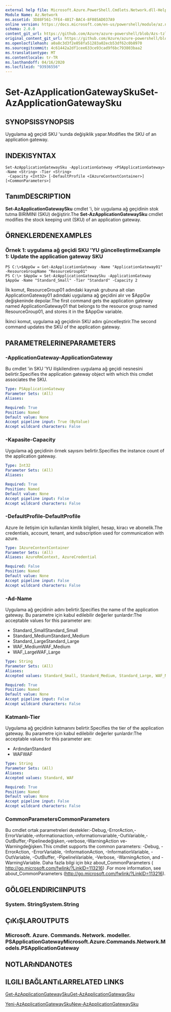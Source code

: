 ```yaml
---
external help file: Microsoft.Azure.PowerShell.Cmdlets.Network.dll-Help.xml
Module Name: Az.Network
ms.assetid: 3D88F561-7FE4-4017-BAC4-8F085AD037A9
online version: https://docs.microsoft.com/en-us/powershell/module/az.network/set-azapplicationgatewaysku
schema: 2.0.0
content_git_url: https://github.com/Azure/azure-powershell/blob/Azs-tzl/src/Network/Network/help/Set-AzApplicationGatewaySku.md
original_content_git_url: https://github.com/Azure/azure-powershell/blob/Azs-tzl/src/Network/Network/help/Set-AzApplicationGatewaySku.md
ms.openlocfilehash: a0a8c3d3f2e058fa51283a02ecb53df62c0b8970
ms.sourcegitcommit: 4c61442a2df1cee633ce93cad9f6bc793803baa2
ms.translationtype: MT
ms.contentlocale: tr-TR
ms.lasthandoff: 04/16/2020
ms.locfileid: "93936556"
---
```

# <span data-ttu-id="54576-101">Set-AzApplicationGatewaySku</span><span class="sxs-lookup"><span data-stu-id="54576-101">Set-AzApplicationGatewaySku</span></span>

## <span data-ttu-id="54576-102">SYNOPSIS</span><span class="sxs-lookup"><span data-stu-id="54576-102">SYNOPSIS</span></span>
<span data-ttu-id="54576-103">Uygulama ağ geçidi SKU 'sunda değişiklik yapar.</span><span class="sxs-lookup"><span data-stu-id="54576-103">Modifies the SKU of an application gateway.</span></span>

## <span data-ttu-id="54576-104">INDEKI</span><span class="sxs-lookup"><span data-stu-id="54576-104">SYNTAX</span></span>

```
Set-AzApplicationGatewaySku -ApplicationGateway <PSApplicationGateway> -Name <String> -Tier <String>
 -Capacity <Int32> [-DefaultProfile <IAzureContextContainer>] [<CommonParameters>]
```

## <span data-ttu-id="54576-105">Tanım</span><span class="sxs-lookup"><span data-stu-id="54576-105">DESCRIPTION</span></span>
<span data-ttu-id="54576-106">**Set-AzApplicationGatewaySku** cmdlet 'i, bir uygulama ağ geçidinin stok tutma BIRIMINI (SKU) değiştirir.</span><span class="sxs-lookup"><span data-stu-id="54576-106">The **Set-AzApplicationGatewaySku** cmdlet modifies the stock keeping unit (SKU) of an application gateway.</span></span>

## <span data-ttu-id="54576-107">ÖRNEKLERDEN</span><span class="sxs-lookup"><span data-stu-id="54576-107">EXAMPLES</span></span>

### <span data-ttu-id="54576-108">Örnek 1: uygulama ağ geçidi SKU 'YU güncelleştirme</span><span class="sxs-lookup"><span data-stu-id="54576-108">Example 1: Update the application gateway SKU</span></span>
```
PS C:\>$AppGw = Get-AzApplicationGateway -Name "ApplicationGateway01" -ResourceGroupName "ResourceGroup01"
PS C:\> $AppGw = Set-AzApplicationGatewaySku -ApplicationGateway $AppGw -Name "Standard_Small" -Tier "Standard" -Capacity 2
```

<span data-ttu-id="54576-109">İlk komut, ResourceGroup01 adındaki kaynak grubuna ait olan ApplicationGateway01 adındaki uygulama ağ geçidini alır ve $AppGw değişkeninde depolar.</span><span class="sxs-lookup"><span data-stu-id="54576-109">The first command gets the application gateway named ApplicationGateway01 that belongs to the resource group named ResourceGroup01, and stores it in the $AppGw variable.</span></span>

<span data-ttu-id="54576-110">İkinci komut, uygulama ağ geçidinin SKU adını güncelleştirir.</span><span class="sxs-lookup"><span data-stu-id="54576-110">The second command updates the SKU of the application gateway.</span></span>

## <span data-ttu-id="54576-111">PARAMETRELERINE</span><span class="sxs-lookup"><span data-stu-id="54576-111">PARAMETERS</span></span>

### <span data-ttu-id="54576-112">-ApplicationGateway</span><span class="sxs-lookup"><span data-stu-id="54576-112">-ApplicationGateway</span></span>
<span data-ttu-id="54576-113">Bu cmdlet 'in SKU 'YU ilişkilendiren uygulama ağ geçidi nesnesini belirtir.</span><span class="sxs-lookup"><span data-stu-id="54576-113">Specifies the application gateway object with which this cmdlet associates the SKU.</span></span>

```yaml
Type: PSApplicationGateway
Parameter Sets: (All)
Aliases: 

Required: True
Position: Named
Default value: None
Accept pipeline input: True (ByValue)
Accept wildcard characters: False
```

### <span data-ttu-id="54576-114">-Kapasite</span><span class="sxs-lookup"><span data-stu-id="54576-114">-Capacity</span></span>
<span data-ttu-id="54576-115">Uygulama ağ geçidinin örnek sayısını belirtir.</span><span class="sxs-lookup"><span data-stu-id="54576-115">Specifies the instance count of the application gateway.</span></span>

```yaml
Type: Int32
Parameter Sets: (All)
Aliases: 

Required: True
Position: Named
Default value: None
Accept pipeline input: False
Accept wildcard characters: False
```

### <span data-ttu-id="54576-116">-DefaultProfile</span><span class="sxs-lookup"><span data-stu-id="54576-116">-DefaultProfile</span></span>
<span data-ttu-id="54576-117">Azure ile iletişim için kullanılan kimlik bilgileri, hesap, kiracı ve abonelik.</span><span class="sxs-lookup"><span data-stu-id="54576-117">The credentials, account, tenant, and subscription used for communication with azure.</span></span>

```yaml
Type: IAzureContextContainer
Parameter Sets: (All)
Aliases: AzureRmContext, AzureCredential

Required: False
Position: Named
Default value: None
Accept pipeline input: False
Accept wildcard characters: False
```

### <span data-ttu-id="54576-118">-Ad</span><span class="sxs-lookup"><span data-stu-id="54576-118">-Name</span></span>
<span data-ttu-id="54576-119">Uygulama ağ geçidinin adını belirtir.</span><span class="sxs-lookup"><span data-stu-id="54576-119">Specifies the name of the application gateway.</span></span>
<span data-ttu-id="54576-120">Bu parametre için kabul edilebilir değerler şunlardır:</span><span class="sxs-lookup"><span data-stu-id="54576-120">The acceptable values for this parameter are:</span></span>

- <span data-ttu-id="54576-121">Standard_Small</span><span class="sxs-lookup"><span data-stu-id="54576-121">Standard_Small</span></span>
- <span data-ttu-id="54576-122">Standard_Medium</span><span class="sxs-lookup"><span data-stu-id="54576-122">Standard_Medium</span></span>
- <span data-ttu-id="54576-123">Standard_Large</span><span class="sxs-lookup"><span data-stu-id="54576-123">Standard_Large</span></span>
- <span data-ttu-id="54576-124">WAF_Medium</span><span class="sxs-lookup"><span data-stu-id="54576-124">WAF_Medium</span></span>
- <span data-ttu-id="54576-125">WAF_Large</span><span class="sxs-lookup"><span data-stu-id="54576-125">WAF_Large</span></span>

```yaml
Type: String
Parameter Sets: (All)
Aliases: 
Accepted values: Standard_Small, Standard_Medium, Standard_Large, WAF_Medium, WAF_Large

Required: True
Position: Named
Default value: None
Accept pipeline input: False
Accept wildcard characters: False
```

### <span data-ttu-id="54576-126">Katmanlı</span><span class="sxs-lookup"><span data-stu-id="54576-126">-Tier</span></span>
<span data-ttu-id="54576-127">Uygulama ağ geçidinin katmanını belirtir.</span><span class="sxs-lookup"><span data-stu-id="54576-127">Specifies the tier of the application gateway.</span></span>
<span data-ttu-id="54576-128">Bu parametre için kabul edilebilir değerler şunlardır:</span><span class="sxs-lookup"><span data-stu-id="54576-128">The acceptable values for this parameter are:</span></span>

- <span data-ttu-id="54576-129">Ardından</span><span class="sxs-lookup"><span data-stu-id="54576-129">Standard</span></span>
- <span data-ttu-id="54576-130">WAF</span><span class="sxs-lookup"><span data-stu-id="54576-130">WAF</span></span>

```yaml
Type: String
Parameter Sets: (All)
Aliases: 
Accepted values: Standard, WAF

Required: True
Position: Named
Default value: None
Accept pipeline input: False
Accept wildcard characters: False
```

### <span data-ttu-id="54576-131">CommonParameters</span><span class="sxs-lookup"><span data-stu-id="54576-131">CommonParameters</span></span>
<span data-ttu-id="54576-132">Bu cmdlet ortak parametreleri destekler:-Debug,-ErrorAction,-ErrorVariable,-ınformationaction,-ınformationvariable,-OutVariable,-OutBuffer,-Pipelinedeğişken,-verbose,-WarningAction ve-Warningdeğişken.</span><span class="sxs-lookup"><span data-stu-id="54576-132">This cmdlet supports the common parameters: -Debug, -ErrorAction, -ErrorVariable, -InformationAction, -InformationVariable, -OutVariable, -OutBuffer, -PipelineVariable, -Verbose, -WarningAction, and -WarningVariable.</span></span> <span data-ttu-id="54576-133">Daha fazla bilgi için bkz about_CommonParameters ( http://go.microsoft.com/fwlink/?LinkID=113216) .</span><span class="sxs-lookup"><span data-stu-id="54576-133">For more information, see about_CommonParameters (http://go.microsoft.com/fwlink/?LinkID=113216).</span></span>

## <span data-ttu-id="54576-134">GÖLGELENDIRICI</span><span class="sxs-lookup"><span data-stu-id="54576-134">INPUTS</span></span>

### <span data-ttu-id="54576-135">System. String</span><span class="sxs-lookup"><span data-stu-id="54576-135">System.String</span></span>

## <span data-ttu-id="54576-136">ÇıKıŞLAR</span><span class="sxs-lookup"><span data-stu-id="54576-136">OUTPUTS</span></span>

### <span data-ttu-id="54576-137">Microsoft. Azure. Commands. Network. modeller. PSApplicationGateway</span><span class="sxs-lookup"><span data-stu-id="54576-137">Microsoft.Azure.Commands.Network.Models.PSApplicationGateway</span></span>

## <span data-ttu-id="54576-138">NOTLARıNDA</span><span class="sxs-lookup"><span data-stu-id="54576-138">NOTES</span></span>

## <span data-ttu-id="54576-139">ILGILI BAĞLANTıLAR</span><span class="sxs-lookup"><span data-stu-id="54576-139">RELATED LINKS</span></span>

[<span data-ttu-id="54576-140">Get-AzApplicationGatewaySku</span><span class="sxs-lookup"><span data-stu-id="54576-140">Get-AzApplicationGatewaySku</span></span>](./Get-AzApplicationGatewaySku.md)

[<span data-ttu-id="54576-141">Yeni-AzApplicationGatewaySku</span><span class="sxs-lookup"><span data-stu-id="54576-141">New-AzApplicationGatewaySku</span></span>](./New-AzApplicationGatewaySku.md)


